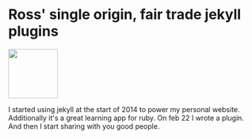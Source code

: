 Ross' single origin, fair trade jekyll plugins
==============

<img src="http://www.brettdangerfield.com/static/img/jekyll_logo_white.png" width="100" />

I started using jekyll at the start of 2014 to power my personal website.  Additionally it's a great learning app for ruby.  On feb 22 I wrote a plugin.  And then I start sharing with you good people.  
